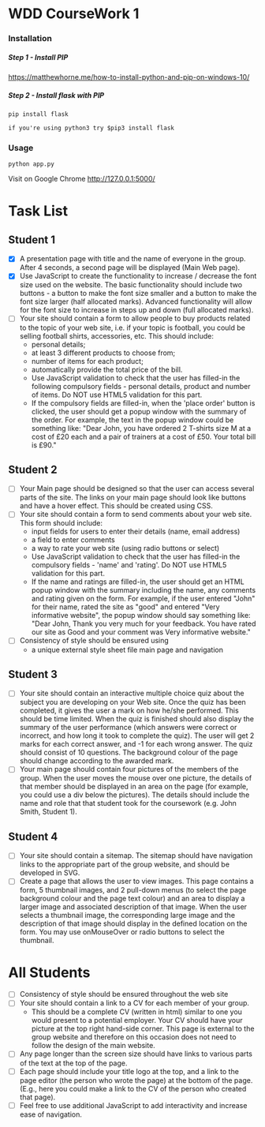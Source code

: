 # WDD CourseWork 1

### Installation
##### Step 1 - Install PIP
https://matthewhorne.me/how-to-install-python-and-pip-on-windows-10/

##### Step 2 - Install flask with PIP
````
pip install flask

if you're using python3 try $pip3 install flask
````

### Usage
````
python app.py
````
Visit on Google Chrome http://127.0.0.1:5000/


# Task List
## Student 1
- [X] A presentation page with title and the name of everyone in the group. After 4 seconds, a second page will be displayed (Main Web page).
- [X] Use JavaScript to create the functionality to increase / decrease the font size used on the website. The basic functionality should include two buttons - a button to make the font size smaller and a button to make the font size larger (half allocated marks). Advanced functionality will allow for the font size to increase in steps up and down (full allocated marks).
- [ ] Your site should contain a form to allow people to buy products related to the topic of your web site, i.e. if your topic is football, you could be selling football shirts, accessories, etc. This should include:
    - personal details;
    - at least 3 different products to choose from;
    - number of items for each product;
    - automatically provide the total price of the bill.
    - Use JavaScript validation to check that the user has filled-in the following compulsory fields - personal details, product and number of items. Do NOT use HTML5 validation for this part.
    - If the compulsory fields are filled-in, when the 'place order' button is clicked, the user should get a popup window with the summary of the order. For example, the text in the popup window could be something like: "Dear John, you have ordered 2 T-shirts size M at a cost of £20 each and a pair of trainers at a cost of £50. Your total bill is £90."

## Student 2
- [ ] Your Main page should be designed so that the user can access several parts of the site. The links on your main page should look like buttons and have a hover effect. This should be created using CSS.
- [ ] Your site should contain a form to send comments about your web site. This form should include:
    - input fields for users to enter their details (name, email address)
    - a field to enter comments
    - a way to rate your web site (using radio buttons or select)
    - Use JavaScript validation to check that the user has filled-in the compulsory fields - 'name' and 'rating'. Do NOT use HTML5 validation for this part.
    - If the name and ratings are filled-in, the user should get an HTML popup window with the summary including the name, any comments and rating given on the form. For example, if the user entered "John" for their name, rated the site as "good" and entered "Very informative website", the popup window should say something like: "Dear John, Thank you very much for your feedback. You have rated our site as Good and your comment was Very informative website." 
- [ ] Consistency of style should be ensured using
    - a unique external style sheet file main page and navigation

## Student 3
- [ ] Your site should contain an interactive multiple choice quiz about the subject you are developing on your Web site. Once the quiz has been completed, it gives the user a mark on how he/she performed. This should be time limited. When the quiz is finished should also display the summary of the user performance (which answers were correct or incorrect, and how long it took to complete the quiz). The user will get 2 marks for each correct answer, and -1 for each wrong answer. The quiz should consist of 10 questions. The background colour of the page should change according to the awarded mark.
- [ ] Your main page should contain four pictures of the members of the group. When the user moves the mouse over one picture, the details of that member should be displayed in an area on the page (for example, you could use a div below the pictures). The details should include the name and role that that student took for the coursework (e.g. John Smith, Student 1).

## Student 4
- [ ] Your site should contain a sitemap. The sitemap should have navigation links to the appropriate part of the group website, and should be developed in SVG.
- [ ] Create a page that allows the user to view images. This page contains a form, 5 thumbnail images, and 2 pull-down menus (to select the page background colour and the page text colour) and an area to display a larger image and associated description of that image. When the user selects a thumbnail image, the corresponding large image and the description of that image should display in the defined location on the form. You may use onMouseOver or radio buttons to select the thumbnail.

# All Students
- [ ] Consistency of style should be ensured throughout the web site
- [ ] Your site should contain a link to a CV for each member of your group. 
    - This should be a complete CV (written in html) similar to one you would present to a potential employer. Your CV should have your picture at the top right hand-side corner. This page is external to the group website and therefore on this occasion does not need to follow the design of the main website.
- [ ] Any page longer than the screen size should have links to various parts of the text at the top of the page.
- [ ] Each page should include your title logo at the top, and a link to the page editor (the person who wrote the page) at the bottom of the page. (E.g., here you could make a link to the CV of the person who created that page).
- [ ] Feel free to use additional JavaScript to add interactivity and increase ease of navigation.
